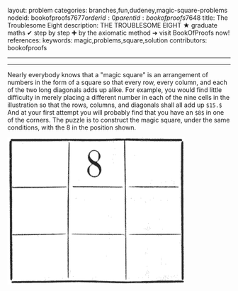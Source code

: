 layout: problem
categories: branches,fun,dudeney,magic-square-problems
nodeid: bookofproofs$7677
orderid: 0
parentid: bookofproofs$7648
title: The Troublesome Eight
description: THE TROUBLESOME EIGHT &#9733; graduate maths &#10004; step by step &#10010; by the axiomatic method &#10140; visit BookOfProofs now!
references: 
keywords: magic,problems,square,solution
contributors: bookofproofs

---


---

Nearly everybody knows that a "magic square" is an arrangement of numbers in the form of a square so that every row, every column, and each of the two long diagonals adds up alike. For example, you would find little difficulty in merely placing a different number in each of the nine cells in the illustration so that the rows, columns, and diagonals shall all add up `$15.$` And at your first attempt you will probably find that you have an `$8$` in one of the corners. The puzzle is to construct the magic square, under the same conditions, with the 8 in the position shown.

![q399](https://github.com/bookofproofs/bookofproofs.github.io/blob/main/_sources/_assets/images/dudeney/q399.png?raw=true)
